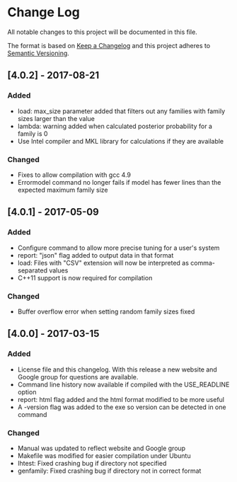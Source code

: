 # Change Log
All notable changes to this project will be documented in this file.

The format is based on [Keep a Changelog](http://keepachangelog.com/)
and this project adheres to [Semantic Versioning](http://semver.org/).

## [4.0.2] - 2017-08-21
### Added
- load: max_size parameter added that filters out any families with family sizes larger than the value
- lambda: warning added when calculated posterior probability for a family is 0
- Use Intel compiler and MKL library for calculations if they are available

### Changed
- Fixes to allow compilation with gcc 4.9
- Errormodel command no longer fails if model has fewer lines than the expected maximum family size


## [4.0.1] - 2017-05-09
### Added
- Configure command to allow more precise tuning for a user's system
- report: "json" flag added to output data in that format
- load: Files with "CSV" extension will now be interpreted as comma-separated values
- C++11 support is now required for compilation

### Changed
- Buffer overflow error when setting random family sizes fixed


## [4.0.0] - 2017-03-15
### Added
- License file and this changelog. With this release a new website and Google group for questions are available.
- Command line history now available if compiled with the USE_READLINE option
- report: html flag added and the html format modified to be more useful
- A -version flag was added to the exe so version can be detected in one command

### Changed
- Manual was updated to reflect website and Google group
- Makefile was modified for easier compilation under Ubuntu
- lhtest: Fixed crashing bug if directory not specified
- genfamily: Fixed crashing bug if directory not in correct format


